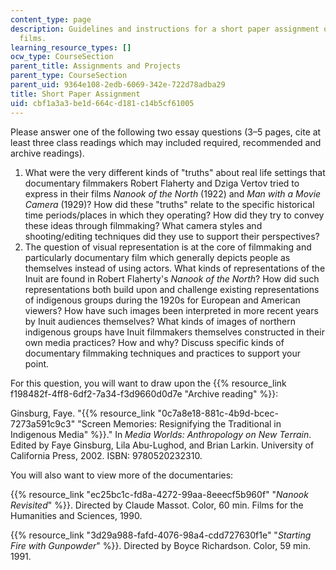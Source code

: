 ```yaml
---
content_type: page
description: Guidelines and instructions for a short paper assignment on documentary
  films.
learning_resource_types: []
ocw_type: CourseSection
parent_title: Assignments and Projects
parent_type: CourseSection
parent_uid: 9364e108-2edb-6069-342e-722d78adba29
title: Short Paper Assignment
uid: cbf1a3a3-be1d-664c-d181-c14b5cf61005
---
```


Please answer one of the following two essay questions (3–5 pages, cite at least three class readings which may included required, recommended and archive readings).

1.  What were the very different kinds of "truths" about real life settings that documentary filmmakers Robert Flaherty and Dziga Vertov tried to express in their films _Nanook of the North_ (1922) and _Man with a Movie Camera_ (1929)? How did these "truths" relate to the specific historical time periods/places in which they operating? How did they try to convey these ideas through filmmaking? What camera styles and shooting/editing techniques did they use to support their perspectives?
2.  The question of visual representation is at the core of filmmaking and particularly documentary film which generally depicts people as themselves instead of using actors. What kinds of representations of the Inuit are found in Robert Flaherty's _Nanook of the North_? How did such representations both build upon and challenge existing representations of indigenous groups during the 1920s for European and American viewers? How have such images been interpreted in more recent years by Inuit audiences themselves? What kinds of images of northern indigenous groups have Inuit filmmakers themselves constructed in their own media practices? How and why? Discuss specific kinds of documentary filmmaking techniques and practices to support your point.

For this question, you will want to draw upon the {{% resource_link f198482f-4ff8-6df2-7a34-f3d9660d0d7e "Archive reading" %}}:

Ginsburg, Faye. "{{% resource_link "0c7a8e18-881c-4b9d-bcec-7273a591c9c3" "Screen Memories: Resignifying the Traditional in Indigenous Media" %}}." In _Media Worlds: Anthropology on New Terrain_. Edited by Faye Ginsburg, Lila Abu-Lughod, and Brian Larkin. University of California Press, 2002. ISBN: 9780520232310.

You will also want to view more of the documentaries:

{{% resource_link "ec25bc1c-fd8a-4272-99aa-8eeecf5b960f" "_Nanook Revisited_" %}}. Directed by Claude Massot. Color, 60 min. Films for the Humanities and Sciences, 1990.

{{% resource_link "3d29a988-fafd-4076-98a4-cdd727630f1e" "_Starting Fire with Gunpowder_" %}}. Directed by Boyce Richardson. Color, 59 min. 1991.